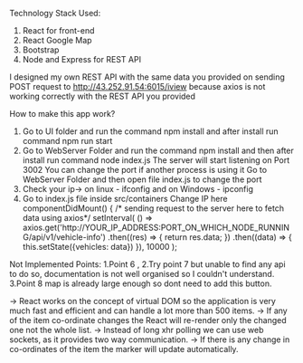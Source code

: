 Technology Stack Used:
1. React for front-end
2. React Google Map
3. Bootstrap
4. Node and Express for REST API

I designed my own REST API with the same data you provided on sending POST request to http://43.252.91.54:6015/iview because axios is not working correctly with the REST API
you provided


How to make this app work?

1. Go to UI folder and run the command npm install and after install run command npm run start
2. Go to WebServer Folder and run the command npm install and then after install run command node index.js
   The server will start listening on Port 3002
   You can change the port if another process is using it
   Go to WebServer Folder and then open file index.js to change the port
3. Check your ip-> on linux - ifconfig and on Windows - ipconfig
4. Go to index.js file inside src/containers
  Change IP here
  componentDidMount() {
      /* sending request to the server here to fetch data using axios*/
      setInterval(
        () =>  axios.get('http://YOUR_IP_ADDRESS:PORT_ON_WHICH_NODE_RUNNING/api/v1/vehicle-info')
                    .then((res) => {
                         return res.data;
                    })
                    .then((data) => {
                      this.setState({vehicles: data})
                    }),
        10000
      );

Not Implemented Points:
1.Point 6 ,
2.Try point 7 but unable to find any api to do so, documentation is not well organised so I couldn't understand.
3.Point 8 map is already large enough so dont need to add this button.


-> React works on the concept of virtual DOM so the application is very much fast and efficient and can handle a lot more than 500 items.
-> If any of the item co-ordinate changes the React will re-render only the changed one not the whole list.
-> Instead of long xhr polling we can use web sockets, as it provides two way communication.
-> If there is any change in co-ordinates of the item the marker will update automatically.
